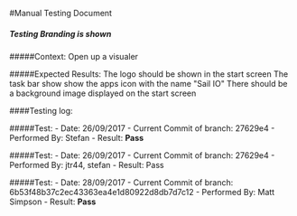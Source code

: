 #Manual Testing Document 


##### Testing Branding is shown
#####Context:
    Open up a visualer
    
#####Expected Results:
    The logo should be shown in the start screen
    The task bar show show the apps icon with the name "Sail IO"
    There should be a background image displayed on the start screen
    
####Testing log:
    
#####Test:
    - Date: 26/09/2017
    - Current Commit of branch: 27629e4
    - Performed By: Stefan
    - Result: **Pass**

#####Test:
    - Date: 26/09/2017
    - Current Commit of branch: 27629e4
    - Performed By: jtr44, stefan
    - Result: Pass
    
#####Test:
    - Date: 28/09/2017
    - Current Commit of branch: 6b53f48b37c2ec43363ea4e1d80922d8db7d7c12
    - Performed By: Matt Simpson
    - Result: **Pass**
